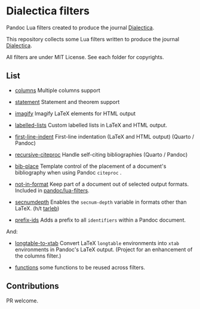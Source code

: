 # Dialectica filters

Pandoc Lua filters created to produce the journal 
[Dialectica][].

This repository collects some Lua filters written to produce 
the journal [Dialectica][].

All filters are under MIT License. See each folder for copyrights.

## List

* [columns] Multiple columns support

* [statement] Statement and theorem support

* [imagify] Imagify LaTeX elements for HTML output

* [labelled-lists] Custom labelled lists in LaTeX and HTML output.

* [first-line-indent] First-line indentation (LaTeX and HTML output) (Quarto / Pandoc)

* [recursive-citeproc] Handle self-citing bibliographies (Quarto / Pandoc)

* [bib-place](bib-place) Template control of the placement of a
document's bibliography when using Pandoc `citeproc` . 

* [not-in-format](not-in-format) Keep part of a document out of selected
output formats. Included in [pandoc/lua-filters](https://github.com/pandoc/lua-filters).

* [secnumdepth](secnumdepth) Enables the `secnum-depth` variable
   in formats other than LaTeX. (h/t [tarleb](https://github.com/jgm/pandoc/issues/6459#issuecomment-1112189237))

* [prefix-ids](prefix-ids) Adds a prefix to all `identifiers` within a 
   Pandoc document.

And:

* [longtable-to-xtab](longtable-to-xtab) Convert LaTeX
`longtable` environments into `xtab` environments in Pandoc's LaTeX
output. (Project for an enhancement of the columns filter.)

* [functions](functions) some functions to be reused across filters.

## Contributions

PR welcome. 


[Dialectica]: https://dialectica.philosophie.ch
[statement]: https://github.com/dialoa/statement
[columns]: https://github.com/dialoa/columns
[imagify]: https://github.com/dialoa/imagify
[labelled-lists]: https://github.com/dialoa/labelled-lists
[first-line-indent]: https://github.com/dialoa/first-line-indent
[recursive-citeproc]: https://github.com/dialoa/recursive-citeproc
